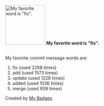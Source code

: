 <img src="https://my-badges.github.io/my-badges/favorite-word.png" alt="My favorite word is &quot;fix&quot;." title="My favorite word is &quot;fix&quot;." width="128">
<strong>My favorite word is &quot;fix&quot;.</strong>
<br><br>

My favorite commit message words are:

1. fix (used 2268 times)
2. add (used 1573 times)
3. update (used 1228 times)
4. added (used 1036 times)
5. merge (used 939 times)


Created by <a href="https://github.com/my-badges/my-badges">My Badges</a>